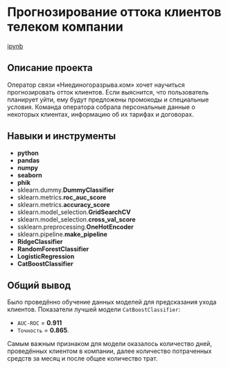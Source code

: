 # Прогнозирование оттока клиентов телеком компании
[ipynb](https://github.com/naumovakotya/Portfolio/blob/main/Telecom/Forecasting%20the%20outflow%20of%20customers%20in%20a%20telecom%20company.ipynb)

## Описание проекта
Оператор связи «Ниединогоразрыва.ком» хочет научиться прогнозировать отток клиентов. Если выяснится, что пользователь планирует уйти, ему будут предложены промокоды и специальные условия. Команда оператора собрала персональные данные о некоторых клиентах, информацию об их тарифах и договорах.

## Навыки и инструменты
* **python**
* **pandas**
* **numpy**
* **seaborn**
* **phik**
* sklearn.dummy.**DummyClassifier**
* sklearn.metrics.**roc_auc_score**
* sklearn.metrics.**accuracy_score**
* sklearn.model_selection.**GridSearchCV**
* sklearn.model_selection.**cross_val_score**
* ssklearn.preprocessing.**OneHotEncoder**
* sklearn.pipeline.**make_pipeline**
* **RidgeClassifier**
* **RandomForestClassifier**
* **LogisticRegression**
* **CatBoostClassifier**

## Общий вывод
Было проведённо обучение данных моделей для предсказания ухода клиентов. Показатели лучшей модели `CatBoostClassifier`: 
* `AUC-ROC` = **0.911**
* `Точность` = **0.865**.
  
Самым важным признаком для модели оказалось количество дней, проведённых клиентом в компании, далее количество потраченных средств за месяц и после общее количество трат. 
